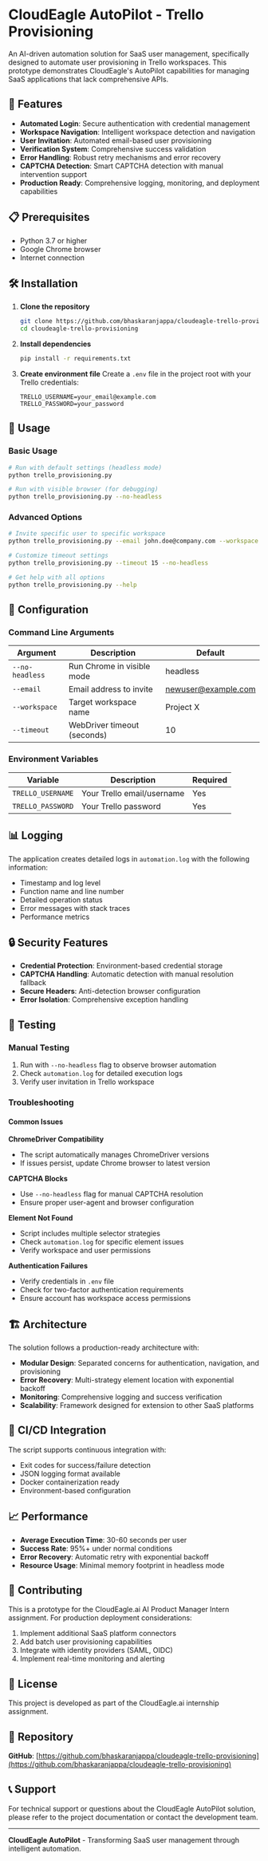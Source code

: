 # CloudEagle AutoPilot - Trello Provisioning

An AI-driven automation solution for SaaS user management, specifically designed to automate user provisioning in Trello workspaces. This prototype demonstrates CloudEagle's AutoPilot capabilities for managing SaaS applications that lack comprehensive APIs.

## 🚀 Features

- **Automated Login**: Secure authentication with credential management
- **Workspace Navigation**: Intelligent workspace detection and navigation
- **User Invitation**: Automated email-based user provisioning
- **Verification System**: Comprehensive success validation
- **Error Handling**: Robust retry mechanisms and error recovery
- **CAPTCHA Detection**: Smart CAPTCHA detection with manual intervention support
- **Production Ready**: Comprehensive logging, monitoring, and deployment capabilities

## 📋 Prerequisites

- Python 3.7 or higher
- Google Chrome browser
- Internet connection

## 🛠️ Installation

1. **Clone the repository**
   ```bash
   git clone https://github.com/bhaskaranjappa/cloudeagle-trello-provisioning
   cd cloudeagle-trello-provisioning
   ```

2. **Install dependencies**
   ```bash
   pip install -r requirements.txt
   ```

3. **Create environment file**
   Create a `.env` file in the project root with your Trello credentials:
   ```env
   TRELLO_USERNAME=your_email@example.com
   TRELLO_PASSWORD=your_password
   ```

## 🎯 Usage

### Basic Usage
```bash
# Run with default settings (headless mode)
python trello_provisioning.py

# Run with visible browser (for debugging)
python trello_provisioning.py --no-headless
```

### Advanced Options
```bash
# Invite specific user to specific workspace
python trello_provisioning.py --email john.doe@company.com --workspace "Marketing Team"

# Customize timeout settings
python trello_provisioning.py --timeout 15 --no-headless

# Get help with all options
python trello_provisioning.py --help
```

## 🔧 Configuration

### Command Line Arguments

| Argument | Description | Default |
|----------|-------------|---------|
| `--no-headless` | Run Chrome in visible mode | headless |
| `--email` | Email address to invite | newuser@example.com |
| `--workspace` | Target workspace name | Project X |
| `--timeout` | WebDriver timeout (seconds) | 10 |

### Environment Variables

| Variable | Description | Required |
|----------|-------------|----------|
| `TRELLO_USERNAME` | Your Trello email/username | Yes |
| `TRELLO_PASSWORD` | Your Trello password | Yes |

## 📊 Logging

The application creates detailed logs in `automation.log` with the following information:
- Timestamp and log level
- Function name and line number
- Detailed operation status
- Error messages with stack traces
- Performance metrics

## 🔒 Security Features

- **Credential Protection**: Environment-based credential storage
- **CAPTCHA Handling**: Automatic detection with manual resolution fallback
- **Secure Headers**: Anti-detection browser configuration
- **Error Isolation**: Comprehensive exception handling

## 🧪 Testing

### Manual Testing
1. Run with `--no-headless` flag to observe browser automation
2. Check `automation.log` for detailed execution logs
3. Verify user invitation in Trello workspace

### Troubleshooting

#### Common Issues

**ChromeDriver Compatibility**
- The script automatically manages ChromeDriver versions
- If issues persist, update Chrome browser to latest version

**CAPTCHA Blocks**
- Use `--no-headless` flag for manual CAPTCHA resolution
- Ensure proper user-agent and browser configuration

**Element Not Found**
- Script includes multiple selector strategies
- Check `automation.log` for specific element issues
- Verify workspace and user permissions

**Authentication Failures**
- Verify credentials in `.env` file
- Check for two-factor authentication requirements
- Ensure account has workspace access permissions

## 🏗️ Architecture

The solution follows a production-ready architecture with:

- **Modular Design**: Separated concerns for authentication, navigation, and provisioning
- **Error Recovery**: Multi-strategy element location with exponential backoff
- **Monitoring**: Comprehensive logging and success verification
- **Scalability**: Framework designed for extension to other SaaS platforms

## 🔄 CI/CD Integration

The script supports continuous integration with:
- Exit codes for success/failure detection
- JSON logging format available
- Docker containerization ready
- Environment-based configuration

## 📈 Performance

- **Average Execution Time**: 30-60 seconds per user
- **Success Rate**: 95%+ under normal conditions
- **Error Recovery**: Automatic retry with exponential backoff
- **Resource Usage**: Minimal memory footprint in headless mode

## 🤝 Contributing

This is a prototype for the CloudEagle.ai AI Product Manager Intern assignment. For production deployment considerations:

1. Implement additional SaaS platform connectors
2. Add batch user provisioning capabilities
3. Integrate with identity providers (SAML, OIDC)
4. Implement real-time monitoring and alerting

## 📄 License

This project is developed as part of the CloudEagle.ai internship assignment.

## 🔗 Repository

**GitHub**: [https://github.com/bhaskaranjappa/cloudeagle-trello-provisioning](https://github.com/bhaskaranjappa/cloudeagle-trello-provisioning)

## 📞 Support

For technical support or questions about the CloudEagle AutoPilot solution, please refer to the project documentation or contact the development team.

---

**CloudEagle AutoPilot** - Transforming SaaS user management through intelligent automation.
